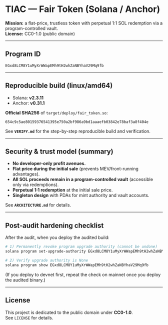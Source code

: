 # TIAC — Fair Token (Solana / Anchor)

**Mission:** a flat-price, trustless token with perpetual 1:1 SOL redemption via a program-controlled vault.  
**License:** CC0-1.0 (public domain)

---

## Program ID
`EGxd8LCM8Y1uMyXrWWapEMh9tH2whZaNBYhaV29Mq9fb`

---

## Reproducible build (linux/amd64)

- Solana: **v2.3.11**  
- Anchor: **v0.31.1**

**Official SHA256** of `target/deploy/fair_token.so`:
```
654c9c5ae80159376541395e750a2bf986a9bd1aaaefb03842e78baf3a8f404e
```

See **`VERIFY.md`** for the step-by-step reproducible build and verification.

---

## Security & trust model (summary)

- **No developer-only profit avenues.**  
- **Flat price during the initial sale** (prevents MEV/front-running advantages).
- **All SOL proceeds remain in a program-controlled vault** (accessible only via redemptions).
- **Perpetual 1:1 redemption** at the initial sale price.
- **Singleton design** with PDAs for mint authority and vault accounts.

See **`ARCHITECTURE.md`** for details.

---

## Post‑audit hardening checklist

After the audit, when you deploy the audited build:

```bash
# 1) Permanently revoke program upgrade authority (cannot be undone)
solana program set-upgrade-authority EGxd8LCM8Y1uMyXrWWapEMh9tH2whZaNBYhaV29Mq9fb --new-upgrade-authority none

# 2) Verify upgrade authority is None
solana program show EGxd8LCM8Y1uMyXrWWapEMh9tH2whZaNBYhaV29Mq9fb
```

(If you deploy to devnet first, repeat the check on mainnet once you deploy the audited binary.)

---

## License

This project is dedicated to the public domain under **CC0-1.0**.  
See `LICENSE` for details.
